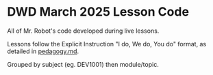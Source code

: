 # DWD March 2025 Lesson Code

All of Mr. Robot's code developed during live lessons.

Lessons follow the Explicit Instruction "I do, We do, You do" format, as detailed in [pedagogy.md](./pedagogy.md).

Grouped by subject (eg. DEV1001) then module/topic.
